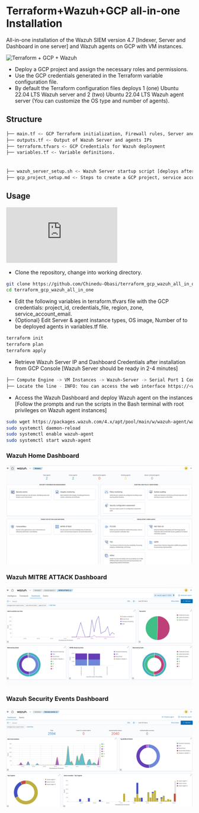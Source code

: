 # Terraform+Wazuh+GCP all-in-one Installation

All-in-one installation of the Wazuh SIEM version 4.7 [Indexer, Server and Dashboard in one server] and Wazuh agents on GCP with VM instances.

![Terraform + GCP + Wazuh](link_to_your_image_here)

- Deploy a GCP project and assign the necessary roles and permissions.
- Use the GCP credentials generated in the Terraform variable configuration file.
- By default the Terraform configuration files deploys 1 (one) Ubuntu 22.04 LTS Wazuh server and 2 (two) Ubuntu 22.04 LTS Wazuh agent server (You can customize the OS type and number of agents).

## Structure

```bash
├── main.tf <- GCP Terraform initialization, Firewall rules, Server and agents instance configuration.
├── outputs.tf <- Output of Wazuh Server and agents IPs
├── terraform.tfvars <- GCP Credentials for Wazuh deployment
├── variables.tf <- Variable definitions.


├── wazuh_server_setup.sh <- Wazuh Server startup script [deploys after instance creation]
├── gcp_project_setup.md <- Steps to create a GCP project, service account and assign required roles.
```

## Usage
![Create your GCP project and set up Roles, APIs and Service Account](https://github.com/Chinedu-Obasi/terraform_gcp_wazuh_all_in_one/blob/main/GCP%20Initial%20Setup.md)

- Clone the repository, change into working directory.

```bash
git clone https://github.com/Chinedu-Obasi/terraform_gcp_wazuh_all_in_one.git
cd terraform_gcp_wazuh_all_in_one
```
- Edit the following variables in terraform.tfvars file with the GCP credentials: project_id, credentials_file, region, zone, service_account_email.
- {Optional} Edit Server & agent instance types, OS image, Number of to be deployed agents in variables.tf file.

 ```bash
terraform init
terraform plan
terraform apply
```
- Retrieve Wazuh Server IP and Dashboard Credentials after installation from GCP Console [Wazuh Server should be ready in 2-4 minutes]

```bash
├── Compute Engine -> VM Instances -> Wazuh-Server -> Serial Port 1 Console
├── Locate the line - INFO: You can access the web interface https://<wazuh-dashboard-ip>:443, and note the User and Password credentials.
```
- Access the Wazuh Dashboard and deploy Wazuh agent on the instances [Follow the prompts and run the scripts in the Bash terminal with root privileges on Wazuh agent instances]

```bash
sudo wget https://packages.wazuh.com/4.x/apt/pool/main/w/wazuh-agent/wazuh-agent_4.7.5-1_amd64.deb && sudo WAZUH_MANAGER='<Wazuh-Server-IP>' WAZUH_AGENT_NAME='<Wazuh-agent-name>' dpkg -i ./wazuh-agent_4.7.5-1_amd64.deb
sudo systemctl daemon-reload
sudo systemctl enable wazuh-agent
sudo systemctl start wazuh-agent
```
### Wazuh Home Dashboard
![Wazuh+Dashboard](https://github.com/Chinedu-Obasi/terraform_gcp_wazuh_all_in_one/blob/main/wazuh_dashboard.png)

### Wazuh MITRE ATTACK Dashboard
![Wazuh+MITRE+Dashboard](https://github.com/Chinedu-Obasi/terraform_gcp_wazuh_all_in_one/blob/main/wazuh_MITRE_Attack.png)

### Wazuh Security Events Dashboard
![Wazuh++SE+Dashboard](https://github.com/Chinedu-Obasi/terraform_gcp_wazuh_all_in_one/blob/main/wazuh_security_events.png)
